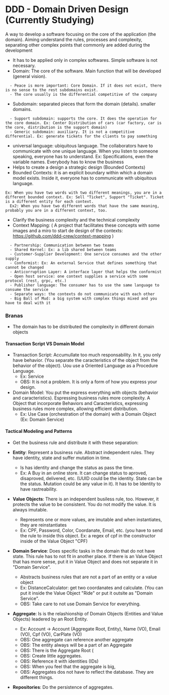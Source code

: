 # DDD - Domain Driven Design (Currently Studying)

A way to develop a software focusing on the core of the application (the domain). Aiming understand the rules, processes and complexity, separating other complex points that commonly are added during the development

- It has to be applied only in complex softwares. Simple software is not necessary.
- Domain: The core of the software. Main function that will be developed (general vision).
```
  - Peace is more important: Core Domain. If it does not exist, there is no sense to the rest subdomains exist. 
  - The core usually is the differential competitive of the company
```
- Subdomain: separated pieces that form the domain (details). smaller domains.
```
  - Support subdomain: supports the core. It does the operation for the core domain. Ex: Center Distribution of cars (car factory, car is the core, distribution is the support domain) 
  - Generic subdomain: auxiliary. It is not a competitive differential. Ex: generate tickets for the clients to pay something
```
- universal language: ubiquitous language. The collaborators have to communicate with one unique language. When you listen to someone speaking, everyone has to understand. Ex: Specifications, even the variable names. Everybody has to know the business
- Helps to create a design a strategic design (Bounded Contexts)
- Bounded Contexts: it is an explicit boundary within which a domain model exists. Inside it, everyone has to communicate with ubiquitous language.
```
Ex: When you have two words with two different meanings, you are in a different bounded context. Ex: Sell "Ticket", Support "Ticket". Ticket is a different entity for each context.
  Ex2: When you have two different words that have the same meaning, probably you are in a different context, too.
```
- Clarify the business complexity and the technical complexity 
- Context Mapping: ( A project that facilitates these concepts with some images and a miro to start de design of the contexts: https://github.com/ddd-crew/context-mapping )
```
  - Partnership: Communication between two teams
  - Shared Kernel: Ex: a lib shared between teams
  - Customer-Supplier Development: One service consumes and the other supply
  - Conformist: Ex: An external Service that defines something that cannot be changed
  - Anticorruption Layer: A interface layer that helps the conformist
  - Open host service: one context supplies a service with some protocol (rest, grpc, etc.)
  - Publisher language: The consumer has to use the same language to consume the service
  - Separate ways: the contexts do not communicate with each other
  - Big Ball of Mud: a big system with complex things mixed and you have to deal with it
```

### Branas

- The domain has to be distributed the complexity in different domain objects

#### Transaction Script VS Domain Model

- Transaction Script: Accumullate too much responsability. In it, you only have behavior. (You separate the caracteristics of the object from the behavior of the object). Uou use a Oriented Language as a Procedure Language.
  * Ex: Service
  * OBS: It is not a problem. It is only a form of how you express your design.
- Domain Model: You put the express everything with objects (behavior and caracteristics). Espressing business rules more complexity. A Object that incorporate Behaviors and Caracteristics, expressing business rules more complex, allowing efficient distribution.
  * Ex: Use Case (orchestration of the domain) with a Domain Object (Ex: Domain Service)

#### Tactical Modeling and Patterns

- Get the business rule and distribute it with these separation:

- **Entity**: Represent a business rule. Abstract independent rules. They have identity, state and suffer mutation in time.
  * Is has identity and change the status as pass the time.
  * Ex: A Buy in an online store. It can change status to aproved, disaproved, delivered, etc. (UUID could be the identity. State can be the status. Mutation could be any value in it). It has to be Identity to have rastreability.
- **Value Objects**: There is an independent busiless rule, too. However, it protects the value to be consistent. You do not modify the value. It is always imutable.
    * Represents one or more values, are imutable and when instantiates, they are reinstantiates
    * Ex: CPF, Password, Color, Coordanate, Email, etc. (you have to send the rule to inside this object. Ex: a regex of cpf in the constructor inside of the Value Object "CPF)
- **Domain Service**: Does specific tasks in the domain that do not have state. This rule has to not fit in another place. If there is an Value Object that has more sense, put it in Value Object and does not separate it in "Domain Service".
    * Abstracts business rules that are not a part of an entity or a value object
    * Ex: DistanceCalculator: get two coordanates and calculate. (You can put it inside the Value Object "Ride" or put it outsite as "Domain Service".
    * OBS: Take care to not use Domain Service for everything.
- **Aggregate**: Is is the relashionship of Domain Objects (Entities and Value Objects) leadered by an Root Entity.
    * Ex: Account -> Account (Aggregate Root, Entity), Name (VO), Email (VO), Cpf (VO), CarPlate (VO)
    * OBS: One aggregate can reference another aggregate
    * OBS: The entity always will be a part of an Aggregate
    * OBS: There is the Aggregate Root (
    * OBS: Create little aggregates.
    * OBS: Reference it with identities (IDs)
    * OBS: When you feel that the aggregate is big,
    * OBS: Aggregates dos not have to reflect the database. They are different things.
- **Repositories**: Do the persistence of aggregates.
